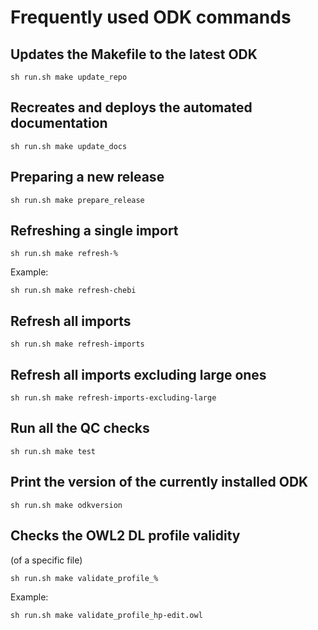 # Frequently used ODK commands

## Updates the Makefile to the latest ODK

```
sh run.sh make update_repo
```

## Recreates and deploys the automated documentation

```
sh run.sh make update_docs
```

## Preparing a new release

```
sh run.sh make prepare_release
```

## Refreshing a single import

```
sh run.sh make refresh-%
```

Example:

```
sh run.sh make refresh-chebi
```

## Refresh all imports

```
sh run.sh make refresh-imports
```

## Refresh all imports excluding large ones

```
sh run.sh make refresh-imports-excluding-large
```

## Run all the QC checks

```
sh run.sh make test
```

## Print the version of the currently installed ODK

```
sh run.sh make odkversion
```

## Checks the OWL2 DL profile validity

(of a specific file)

```
sh run.sh make validate_profile_%
```

Example:

```
sh run.sh make validate_profile_hp-edit.owl
```
